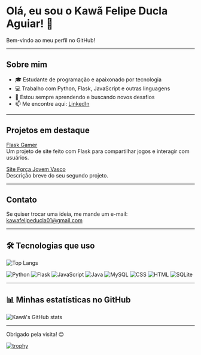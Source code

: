 # Olá, eu sou o Kawã Felipe Ducla Aguiar! 👋


Bem-vindo ao meu perfil no GitHub!

---

## Sobre mim

- 🎓 Estudante de programação e apaixonado por tecnologia
- 💻 Trabalho com Python, Flask, JavaScript e outras linguagens
- 🚀 Estou sempre aprendendo e buscando novos desafios
- 📫 Me encontre aqui: [LinkedIn](https://www.linkedin.com/in/kaw%C3%A3-felipe-ducla-aguiar-1587b8262/)

---

## Projetos em destaque

[Flask Gamer](https://github.com/kawaDucla/flask)  
Um projeto de site feito com Flask para compartilhar jogos e interagir com usuários.

[Site Força Jovem Vasco](https://github.com/kawaDucla/site-for-ca-jovem-do-vasco)  
Descrição breve do seu segundo projeto.


---

## Contato

Se quiser trocar uma ideia, me mande um e-mail: kawafelipeducla01@gmail.com

---

## 🛠️ Tecnologias que uso
![Top Langs](https://github-readme-stats.vercel.app/api/top-langs/?username=kawaDucla&layout=compact&theme=radical)


![Python](https://img.shields.io/badge/Python-3776AB?style=for-the-badge&logo=python&logoColor=white)
![Flask](https://img.shields.io/badge/Flask-000000?style=for-the-badge&logo=flask&logoColor=white)
![JavaScript](https://img.shields.io/badge/JavaScript-F7DF1E?style=for-the-badge&logo=javascript&logoColor=black)
![Java](https://img.shields.io/badge/Java-007396?style=for-the-badge&logo=java&logoColor=white)
![MySQL](https://img.shields.io/badge/MySQL-4479A1?style=for-the-badge&logo=mysql&logoColor=white)
![CSS](https://img.shields.io/badge/CSS-1572B6?style=for-the-badge&logo=css3&logoColor=white)
![HTML](https://img.shields.io/badge/HTML-E34F26?style=for-the-badge&logo=html5&logoColor=white)
![SQLite](https://img.shields.io/badge/SQLite-003B57?style=for-the-badge&logo=sqlite&logoColor=white)


---

## 📊 Minhas estatísticas no GitHub

![Kawã's GitHub stats](https://github-readme-stats.vercel.app/api?username=kawaDucla&show_icons=true&theme=radical)

---


Obrigado pela visita! 😊


[![trophy](https://github-profile-trophy.vercel.app/?username=kawaDucla&theme=radical)](https://github.com/kawaDucla)

